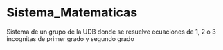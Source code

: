 # Sistema_Matematicas
Sistema de un grupo de la UDB donde se resuelve ecuaciones de 1, 2 o 3 incognitas de primer grado y segundo grado
